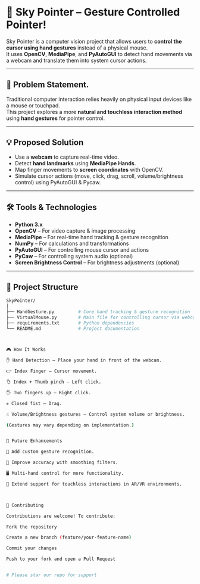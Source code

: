 # 🌌 Sky Pointer – Gesture Controlled Pointer!

Sky Pointer is a computer vision project that allows users to **control the cursor using hand gestures** instead of a physical mouse.  
It uses **OpenCV**, **MediaPipe**, and **PyAutoGUI** to detect hand movements via a webcam and translate them into system cursor actions.  

---

## 🎯 Problem Statement.

Traditional computer interaction relies heavily on physical input devices like a mouse or touchpad.  
This project explores a more **natural and touchless interaction method** using **hand gestures** for pointer control.

---

## 💡 Proposed Solution  

- Use a **webcam** to capture real-time video.  
- Detect **hand landmarks** using **MediaPipe Hands**.  
- Map finger movements to **screen coordinates** with OpenCV.  
- Simulate cursor actions (move, click, drag, scroll, volume/brightness control) using PyAutoGUI & Pycaw.  

---

## 🛠️ Tools & Technologies  

- **Python 3.x**  
- **OpenCV** – For video capture & image processing  
- **MediaPipe** – For real-time hand tracking & gesture recognition  
- **NumPy** – For calculations and transformations  
- **PyAutoGUI** – For controlling mouse cursor and actions  
- **PyCaw** – For controlling system audio (optional)  
- **Screen Brightness Control** – For brightness adjustments (optional)  

---

## 📂 Project Structure  

```bash
SkyPointer/
│
├── HandGesture.py         # Core hand tracking & gesture recognition
├── VirtualMouse.py        # Main file for controlling cursor via webcam
├── requirements.txt       # Python dependencies
└── README.md              # Project documentation



🎮 How It Works

✋ Hand Detection – Place your hand in front of the webcam.

👉 Index Finger – Cursor movement.

👌 Index + Thumb pinch – Left click.

🖐 Two fingers up – Right click.

✊ Closed fist – Drag.

☝️ Volume/Brightness gestures – Control system volume or brightness.

(Gestures may vary depending on implementation.)


🌱 Future Enhancements

🔐 Add custom gesture recognition.

🎯 Improve accuracy with smoothing filters.

🖥 Multi-hand control for more functionality.

📱 Extend support for touchless interactions in AR/VR environments.



🤝 Contributing

Contributions are welcome! To contribute:

Fork the repository

Create a new branch (feature/your-feature-name)

Commit your changes

Push to your fork and open a Pull Request


# Please star our repo for support
